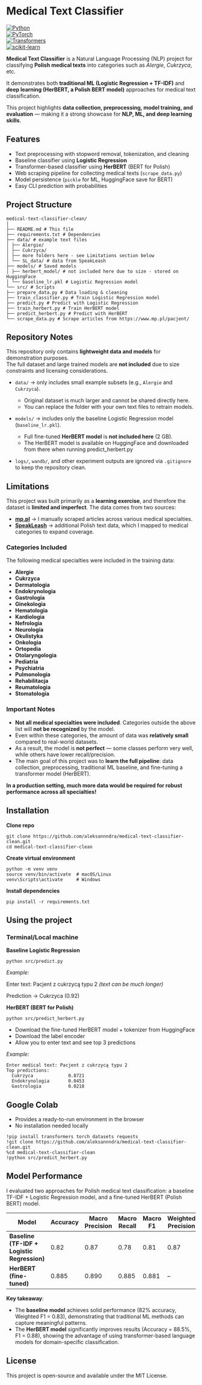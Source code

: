 # Medical Text Classifier  

[![Python](https://img.shields.io/badge/Python-3.10+-blue.svg)](https://www.python.org/)  
[![PyTorch](https://img.shields.io/badge/PyTorch-2.0+-red.svg)](https://pytorch.org/)  
[![Transformers](https://img.shields.io/badge/HuggingFace-Transformers-yellow.svg)](https://huggingface.co/transformers/)  
[![scikit-learn](https://img.shields.io/badge/scikit--learn-ML-orange.svg)](https://scikit-learn.org/)  

**Medical Text Classifier** is a Natural Language Processing (NLP) project for classifying **Polish medical texts** into categories such as *Alergie*, *Cukrzyca*, etc.  

It demonstrates both **traditional ML (Logistic Regression + TF-IDF)** and **deep learning (HerBERT, a Polish BERT model)** approaches for medical text classification.  

This project highlights **data collection, preprocessing, model training, and evaluation** — making it a strong showcase for **NLP, ML, and deep learning skills**.  


## Features  

- Text preprocessing with stopword removal, tokenization, and cleaning  
- Baseline classifier using **Logistic Regression**  
- Transformer-based classifier using **HerBERT** (BERT for Polish)  
- Web scraping pipeline for collecting medical texts (`scrape_data.py`)  
- Model persistence (`pickle` for ML, HuggingFace save for BERT)  
- Easy CLI prediction with probabilities  


## Project Structure  
```
medical-text-classifier-clean/
│
├── README.md # This file
├── requirements.txt # Dependencies
├── data/ # example text files
│ ├── Alergie/
│ ├── Cukrzyca/
│ ├── more folders here - see Limitations section below 
│ └── SL_data/ # data from SpeakLeash
├── models/ # Saved models
│ ├── herbert_model/ # not included here due to size - stored on HuggingFace
│ └── baseline_lr.pkl # Logistic Regression model
└── src/ # Scripts
├── prepare_data.py # Data loading & cleaning
├── train_classifier.py # Train Logistic Regression model
├── predict.py # Predict with Logistic Regression
├── train_herbert.py # Train HerBERT model
├── predict_herbert.py # Predict with HerBERT
└── scrape_data.py # Scrape articles from https://www.mp.pl/pacjent/
```

## Repository Notes  

This repository only contains **lightweight data and models** for demonstration purposes.  
The full dataset and large trained models are **not included** due to size constraints and licensing considerations.  

- `data/` → only includes small example subsets (e.g., `Alergie` and `Cukrzyca`).  
  - Original dataset is much larger and cannot be shared directly here.  
  - You can replace the folder with your own text files to retrain models.  

- `models/` → includes only the baseline Logistic Regression model (`baseline_lr.pkl`).  
  - Full fine-tuned **HerBERT model** is **not included here** (2 GB). 
  - The HerBERT model is available on HuggingFace and downloaded from there when running predict_herbert.py

- `logs/`, `wandb/`, and other experiment outputs are ignored via `.gitignore` to keep the repository clean.  

## Limitations

This project was built primarily as a **learning exercise**, and therefore the dataset is **limited and imperfect**. The data comes from two sources:  

- **[mp.pl](https://www.mp.pl/pacjent/)** → I manually scraped articles across various medical specialties.
- **[SpeakLeash](https://speakleash.org/)** → additional Polish text data, which I mapped to medical categories to expand coverage.  

### Categories Included
The following medical specialties were included in the training data:

- **Alergie**  
- **Cukrzyca**  
- **Dermatologia**  
- **Endokrynologia**  
- **Gastrologia**  
- **Ginekologia**  
- **Hematologia**  
- **Kardiologia**  
- **Nefrologia**  
- **Neurologia**  
- **Okulistyka**  
- **Onkologia**  
- **Ortopedia**  
- **Otolaryngologia**  
- **Pediatria**  
- **Psychiatria**  
- **Pulmonologia**  
- **Rehabilitacja**  
- **Reumatologia**  
- **Stomatologia**  

### Important Notes
- **Not all medical specialties were included**. Categories outside the above list will **not be recognized** by the model.  
- Even within these categories, the amount of data was **relatively small** compared to real-world datasets.  
- As a result, the model is **not perfect** — some classes perform very well, while others have lower recall/precision.  
- The main goal of this project was to **learn the full pipeline**: data collection, preprocessing, traditional ML baseline, and fine-tuning a transformer model (HerBERT).  

**In a production setting, much more data would be required for robust performance across all specialties!**


## Installation  

**Clone repo**
```
git clone https://github.com/aleksannndra/medical-text-classifier-clean.git
cd medical-text-classifier-clean
```

**Create virtual environment**
```
python -m venv venv
source venv/bin/activate  # macOS/Linux
venv\Scripts\activate     # Windows
```

**Install dependencies**
```
pip install -r requirements.txt
```

## Using the project

### Terminal/Local machine

**Baseline Logistic Regression**
```
python src/predict.py
```
*Example:*

Enter text: Pacjent z cukrzycą typu 2   *(text can be much longer)*

Prediction → Cukrzyca (0.92)
 

**HerBERT (BERT for Polish)**
```
python src/predict_herbert.py
```

- Download the fine-tuned HerBERT model + tokenizer from HuggingFace
- Download the label encoder
- Allow you to enter text and see top 3 predictions

*Example:*
```
Enter medical text: Pacjent z cukrzycą typu 2
Top predictions:
  Cukrzyca             0.8721
  Endokrynologia       0.0453
  Gastrologia          0.0218
```

## Google Colab
- Provides a ready-to-run environment in the browser
- No installation needed locally
```
!pip install transformers torch datasets requests
!git clone https://github.com/aleksannndra/medical-text-classifier-clean.git
%cd medical-text-classifier-clean
!python src/predict_herbert.py
```


## Model Performance

I evaluated two approaches for Polish medical text classification: a baseline TF-IDF + Logistic Regression model, and a fine-tuned HerBERT (Polish BERT) model.

| Model                          | Accuracy | Macro Precision | Macro Recall | Macro F1 | Weighted Precision | Weighted Recall | Weighted F1 |
|--------------------------------|----------|-----------------|--------------|----------|--------------------|-----------------|-------------|
| **Baseline (TF-IDF + Logistic Regression)** | 0.82     | 0.87            | 0.78         | 0.81     | 0.87               | 0.82            | 0.83        |
| **HerBERT (fine-tuned)**       | 0.885    | 0.890           | 0.885        | 0.881    | –                  | –               | –           |

**Key takeaway**:  
- The **baseline model** achieves solid performance (82% accuracy, Weighted F1 = 0.83), demonstrating that traditional ML methods can capture meaningful patterns.  
- The **HerBERT model** significantly improves results (Accuracy = 88.5%, F1 = 0.88), showing the advantage of using transformer-based language models for domain-specific classification.


## License

This project is open-source and available under the MIT License. 
































